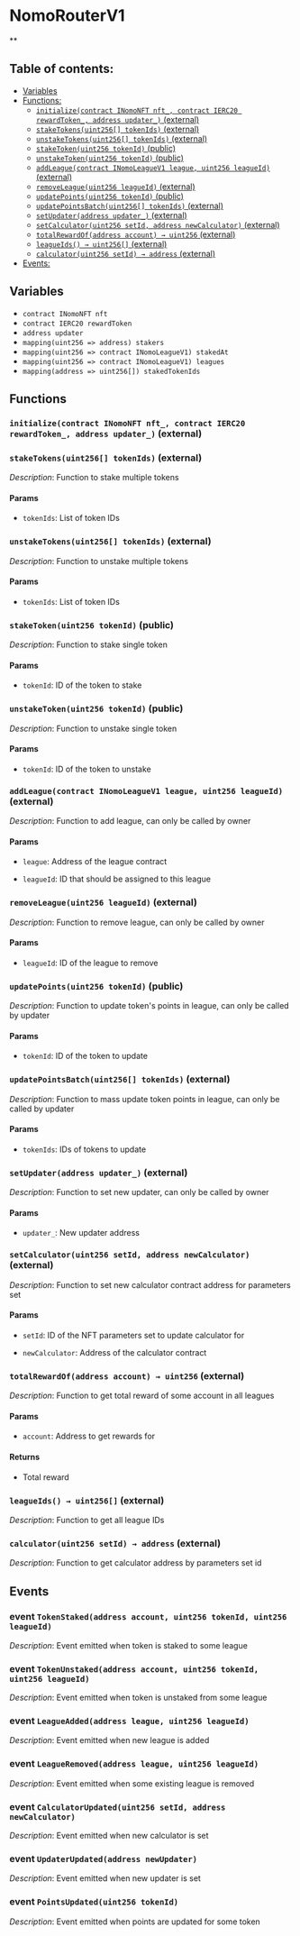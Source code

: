 # NomoRouterV1
**


## Table of contents:
- [Variables](#variables)
- [Functions:](#functions)
  - [`initialize(contract INomoNFT nft_, contract IERC20 rewardToken_, address updater_)` (external) ](#nomorouterv1-initialize-contract-inomonft-contract-ierc20-address-)
  - [`stakeTokens(uint256[] tokenIds)` (external) ](#nomorouterv1-staketokens-uint256---)
  - [`unstakeTokens(uint256[] tokenIds)` (external) ](#nomorouterv1-unstaketokens-uint256---)
  - [`stakeToken(uint256 tokenId)` (public) ](#nomorouterv1-staketoken-uint256-)
  - [`unstakeToken(uint256 tokenId)` (public) ](#nomorouterv1-unstaketoken-uint256-)
  - [`addLeague(contract INomoLeagueV1 league, uint256 leagueId)` (external) ](#nomorouterv1-addleague-contract-inomoleaguev1-uint256-)
  - [`removeLeague(uint256 leagueId)` (external) ](#nomorouterv1-removeleague-uint256-)
  - [`updatePoints(uint256 tokenId)` (public) ](#nomorouterv1-updatepoints-uint256-)
  - [`updatePointsBatch(uint256[] tokenIds)` (external) ](#nomorouterv1-updatepointsbatch-uint256---)
  - [`setUpdater(address updater_)` (external) ](#nomorouterv1-setupdater-address-)
  - [`setCalculator(uint256 setId, address newCalculator)` (external) ](#nomorouterv1-setcalculator-uint256-address-)
  - [`totalRewardOf(address account) → uint256` (external) ](#nomorouterv1-totalrewardof-address-)
  - [`leagueIds() → uint256[]` (external) ](#nomorouterv1-leagueids--)
  - [`calculator(uint256 setId) → address` (external) ](#nomorouterv1-calculator-uint256-)
- [Events:](#events)

## Variables <a name="variables"></a>
- `contract INomoNFT nft`
- `contract IERC20 rewardToken`
- `address updater`
- `mapping(uint256 => address) stakers`
- `mapping(uint256 => contract INomoLeagueV1) stakedAt`
- `mapping(uint256 => contract INomoLeagueV1) leagues`
- `mapping(address => uint256[]) stakedTokenIds`

## Functions <a name="functions"></a>

### `initialize(contract INomoNFT nft_, contract IERC20 rewardToken_, address updater_)` (external) <a name="nomorouterv1-initialize-contract-inomonft-contract-ierc20-address-"></a>


### `stakeTokens(uint256[] tokenIds)` (external) <a name="nomorouterv1-staketokens-uint256---"></a>

*Description*: Function to stake multiple tokens


#### Params
 - `tokenIds`: List of token IDs

### `unstakeTokens(uint256[] tokenIds)` (external) <a name="nomorouterv1-unstaketokens-uint256---"></a>

*Description*: Function to unstake multiple tokens


#### Params
 - `tokenIds`: List of token IDs

### `stakeToken(uint256 tokenId)` (public) <a name="nomorouterv1-staketoken-uint256-"></a>

*Description*: Function to stake single token


#### Params
 - `tokenId`: ID of the token to stake

### `unstakeToken(uint256 tokenId)` (public) <a name="nomorouterv1-unstaketoken-uint256-"></a>

*Description*: Function to unstake single token


#### Params
 - `tokenId`: ID of the token to unstake

### `addLeague(contract INomoLeagueV1 league, uint256 leagueId)` (external) <a name="nomorouterv1-addleague-contract-inomoleaguev1-uint256-"></a>

*Description*: Function to add league, can only be called by owner


#### Params
 - `league`: Address of the league contract

 - `leagueId`: ID that should be assigned to this league

### `removeLeague(uint256 leagueId)` (external) <a name="nomorouterv1-removeleague-uint256-"></a>

*Description*: Function to remove league, can only be called by owner


#### Params
 - `leagueId`: ID of the league to remove

### `updatePoints(uint256 tokenId)` (public) <a name="nomorouterv1-updatepoints-uint256-"></a>

*Description*: Function to update token's points in league, can only be called by updater


#### Params
 - `tokenId`: ID of the token to update

### `updatePointsBatch(uint256[] tokenIds)` (external) <a name="nomorouterv1-updatepointsbatch-uint256---"></a>

*Description*: Function to mass update token points in league, can only be called by updater


#### Params
 - `tokenIds`: IDs of tokens to update

### `setUpdater(address updater_)` (external) <a name="nomorouterv1-setupdater-address-"></a>

*Description*: Function to set new updater, can only be called by owner


#### Params
 - `updater_`: New updater address

### `setCalculator(uint256 setId, address newCalculator)` (external) <a name="nomorouterv1-setcalculator-uint256-address-"></a>

*Description*: Function to set new calculator contract address for parameters set


#### Params
 - `setId`: ID of the NFT parameters set to update calculator for

 - `newCalculator`: Address of the calculator contract

### `totalRewardOf(address account) → uint256` (external) <a name="nomorouterv1-totalrewardof-address-"></a>

*Description*: Function to get total reward of some account in all leagues


#### Params
 - `account`: Address to get rewards for

#### Returns
 - Total reward

### `leagueIds() → uint256[]` (external) <a name="nomorouterv1-leagueids--"></a>

*Description*: Function to get all league IDs

### `calculator(uint256 setId) → address` (external) <a name="nomorouterv1-calculator-uint256-"></a>

*Description*: Function to get calculator address by parameters set id
## Events <a name="events"></a>
### event `TokenStaked(address account, uint256 tokenId, uint256 leagueId)` <a name="nomorouterv1-tokenstaked-address-uint256-uint256-"></a>

*Description*: Event emitted when token is staked to some league

### event `TokenUnstaked(address account, uint256 tokenId, uint256 leagueId)` <a name="nomorouterv1-tokenunstaked-address-uint256-uint256-"></a>

*Description*: Event emitted when token is unstaked from some league

### event `LeagueAdded(address league, uint256 leagueId)` <a name="nomorouterv1-leagueadded-address-uint256-"></a>

*Description*: Event emitted when new league is added

### event `LeagueRemoved(address league, uint256 leagueId)` <a name="nomorouterv1-leagueremoved-address-uint256-"></a>

*Description*: Event emitted when some existing league is removed

### event `CalculatorUpdated(uint256 setId, address newCalculator)` <a name="nomorouterv1-calculatorupdated-uint256-address-"></a>

*Description*: Event emitted when new calculator is set

### event `UpdaterUpdated(address newUpdater)` <a name="nomorouterv1-updaterupdated-address-"></a>

*Description*: Event emitted when new updater is set

### event `PointsUpdated(uint256 tokenId)` <a name="nomorouterv1-pointsupdated-uint256-"></a>

*Description*: Event emitted when points are updated for some token

